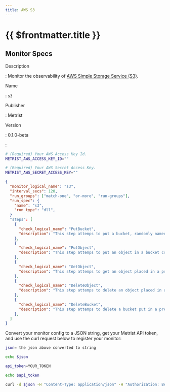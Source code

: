 ```yaml
---
title: AWS S3
---
```


# {{ $frontmatter.title }}

## Monitor Specs

Description

: Monitor the observability of [AWS Simple Storage Service (S3)](https://aws.amazon.com/s3/).

Name

: `s3`

Publisher

: Metrist

Version

: 0.1.0-beta

: &nbsp;


<!--@include: /parts/_1.md-->


<!--@include: /parts/_2.md-->


<!--@include: /parts/_3.md-->


```sh
# (Required) Your AWS Access Key Id.
METRIST_AWS_ACCESS_KEY_ID=""

# (Required) Your AWS Secret Access Key.
METRIST_AWS_SECRET_ACCESS_KEY=""
```

<!--@include: /parts/tips_env-vars.md -->


<!--@include: /parts/_4.md-->


```json
{
  "monitor_logical_name": "s3",
  "interval_secs": 120,
  "run_groups": ["match-one", "or-more", "run-groups"],
  "run_spec": {
    "name": "s3",
    "run_type": "dll",
  }
  "steps": [
    {
      "check_logical_name": "PutBucket",
      "description": "This step attemps to put a bucket, randomly named.",
    },
    {
      "check_logical_name": "PutObject",
      "description": "This step attemps to put an object in a bucket created in a previous step.",
    },
    {
      "check_logical_name": "GetObject",
      "description": "This step attemps to get an object placed in a previous step.",
    },
    {
      "check_logical_name": "DeleteObject",
      "description": "This step attemps to delete an object placed in a previous step.",
    },
    {
      "check_logical_name": "DeleteBucket",
      "description": "This step attemps to delete a bucket put in a previous step.",
    },
  ]
}
```




Convert your monitor config to a JSON string, get your Metrist API token, and use the curl request below to register your monitor:

```sh
json= the json above converted to string

echo $json

api_token=YOUR_TOKEN

echo $api_token

curl -d $json -H "Content-Type: application/json" -H "Authorization: Bearer $api_token" 'https://app.metrist.io/api/v0/monitor-config'

```

<!--@include: /parts/tips_api.md-->


<!--@include: /parts/_5.md-->


<!--@include: /parts/result.md-->